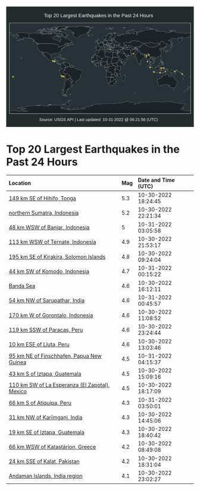![Map](./map.png)

# Top 20 Largest Earthquakes in the Past 24 Hours

| Location | Mag | Date and Time (UTC) |
|:---|:---|:---|
| [149 km SE of Hihifo, Tonga](https://earthquake.usgs.gov/earthquakes/eventpage/us7000ilcr) | 5.3 | 10-30-2022 18:24:45 |
| [northern Sumatra, Indonesia](https://earthquake.usgs.gov/earthquakes/eventpage/us7000ildh) | 5.2 | 10-30-2022 22:21:34 |
| [48 km WSW of Banjar, Indonesia](https://earthquake.usgs.gov/earthquakes/eventpage/us7000ileq) | 5 | 10-31-2022 03:05:58 |
| [113 km WSW of Ternate, Indonesia](https://earthquake.usgs.gov/earthquakes/eventpage/us7000ildg) | 4.9 | 10-30-2022 21:53:17 |
| [195 km SE of Kirakira, Solomon Islands](https://earthquake.usgs.gov/earthquakes/eventpage/us7000ilb1) | 4.8 | 10-30-2022 09:24:04 |
| [44 km SW of Komodo, Indonesia](https://earthquake.usgs.gov/earthquakes/eventpage/us7000ile7) | 4.7 | 10-31-2022 00:15:22 |
| [Banda Sea](https://earthquake.usgs.gov/earthquakes/eventpage/us7000ilcb) | 4.6 | 10-30-2022 16:12:11 |
| [54 km NW of Sarupathar, India](https://earthquake.usgs.gov/earthquakes/eventpage/us7000ilef) | 4.6 | 10-31-2022 00:45:57 |
| [170 km W of Gorontalo, Indonesia](https://earthquake.usgs.gov/earthquakes/eventpage/us7000ilbc) | 4.6 | 10-30-2022 11:08:52 |
| [119 km SSW of Paracas, Peru](https://earthquake.usgs.gov/earthquakes/eventpage/us7000ile6) | 4.6 | 10-30-2022 23:24:44 |
| [10 km ESE of Lluta, Peru](https://earthquake.usgs.gov/earthquakes/eventpage/us7000ilbn) | 4.6 | 10-30-2022 13:03:46 |
| [95 km NE of Finschhafen, Papua New Guinea](https://earthquake.usgs.gov/earthquakes/eventpage/us7000ilf3) | 4.5 | 10-31-2022 04:15:37 |
| [43 km S of Iztapa, Guatemala](https://earthquake.usgs.gov/earthquakes/eventpage/us7000ilc4) | 4.5 | 10-30-2022 15:09:16 |
| [110 km SW of La Esperanza (El Zapotal), Mexico](https://earthquake.usgs.gov/earthquakes/eventpage/us7000ilcl) | 4.5 | 10-30-2022 18:17:09 |
| [66 km S of Atiquipa, Peru](https://earthquake.usgs.gov/earthquakes/eventpage/us7000iley) | 4.3 | 10-31-2022 03:50:01 |
| [31 km NW of Karīmganj, India](https://earthquake.usgs.gov/earthquakes/eventpage/us7000ilc3) | 4.3 | 10-30-2022 14:45:06 |
| [19 km SE of Iztapa, Guatemala](https://earthquake.usgs.gov/earthquakes/eventpage/us7000ilcv) | 4.3 | 10-30-2022 18:40:42 |
| [66 km WSW of Katastárion, Greece](https://earthquake.usgs.gov/earthquakes/eventpage/us7000ilb0) | 4.2 | 10-30-2022 08:49:08 |
| [24 km SSE of Kalat, Pakistan](https://earthquake.usgs.gov/earthquakes/eventpage/us7000ilcs) | 4.2 | 10-30-2022 18:31:04 |
| [Andaman Islands, India region](https://earthquake.usgs.gov/earthquakes/eventpage/us7000ildw) | 4.1 | 10-30-2022 23:02:27 |
